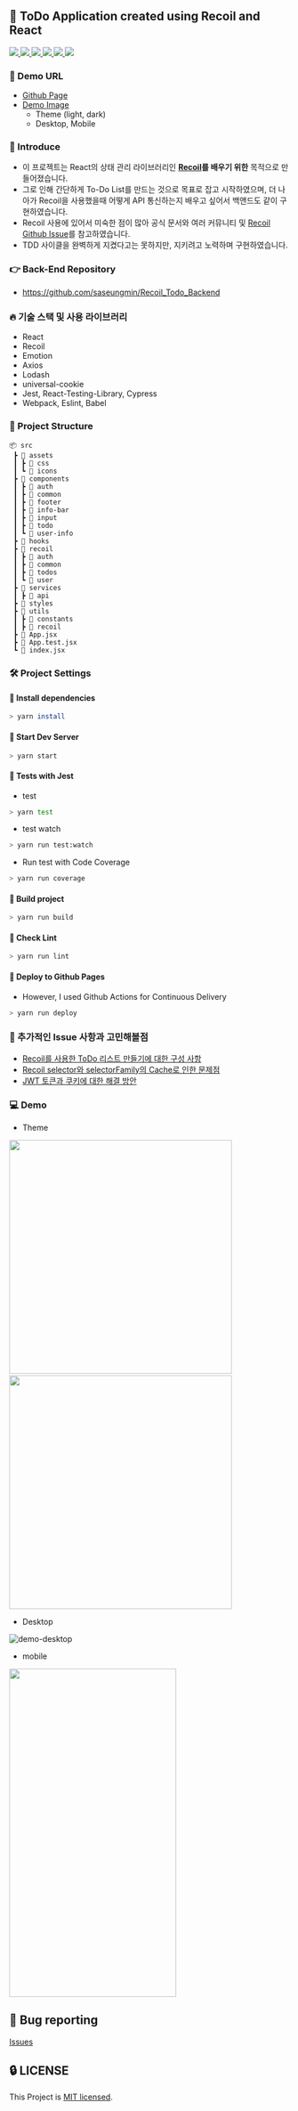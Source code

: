 ## 🦄 ToDo Application created using Recoil and React

<a href="https://github.com/saseungmin/Recoil_ToDo/actions/workflows/ci.yml">
  <img src="https://img.shields.io/github/actions/workflow/status/saseungmin/Recoil_ToDo/ci.yml?branch=main&label=CI&logo=GitHub&style=flat-square" />
</a>

<a href="https://github.com/saseungmin/Recoil_ToDo/actions/workflows/cd.yml">
  <img src="https://img.shields.io/github/actions/workflow/status/saseungmin/Recoil_ToDo/cd.yml?branch=main&label=build&logo=GitHub&style=flat-square" />
</a>

<a href="https://codecov.io/gh/saseungmin/Recoil_ToDo">
  <img src="https://codecov.io/gh/saseungmin/Recoil_ToDo/branch/main/graph/badge.svg?token=UAQ7YZZCA8"/>
</a>

<a href="https://dashboard.cypress.io/projects/o6z7cm/runs">
  <img src="https://img.shields.io/endpoint?url=https://dashboard.cypress.io/badge/detailed/o6z7cm&style=flat-square&logo=cypress" />
</a>

<a href="https://github.com/saseungmin/Recoil_ToDo/issues">
  <img src="https://img.shields.io/github/issues/saseungmin/Recoil_ToDo?style=flat-square" />
</a>

<a href="https://github.com/saseungmin/Recoil_ToDo/blob/main/LICENSE"> 
  <img src="https://img.shields.io/github/license/saseungmin/Recoil_ToDo?style=flat-square" />
</a>

### 🚀 Demo URL
- [Github Page](https://saseungmin.github.io/Recoil_ToDo/)
- [Demo Image](#-demo)
  - Theme (light, dark)
  - Desktop, Mobile

### 🎈 Introduce
- 이 프로젝트는 React의 상태 관리 라이브러리인 **[Recoil](https://recoiljs.org/)를 배우기 위한** 목적으로 만들어졌습니다.
- 그로 인해 간단하게 To-Do List를 만드는 것으로 목표로 잡고 시작하였으며, 더 나아가 Recoil을 사용했을때 어떻게 API 통신하는지 배우고 싶어서 백앤드도 같이 구현하였습니다.
- Recoil 사용에 있어서 미숙한 점이 많아 공식 문서와 여러 커뮤니티 및 [Recoil Github Issue](https://github.com/facebookexperimental/Recoil/issues)를 참고하였습니다.
- TDD 사이클을 완벽하게 지켰다고는 못하지만, 지키려고 노력하며 구현하였습니다.

### 👉 Back-End Repository
- https://github.com/saseungmin/Recoil_Todo_Backend

### 🔥 기술 스택 및 사용 라이브러리
- React
- Recoil
- Emotion
- Axios
- Lodash
- universal-cookie
- Jest, React-Testing-Library, Cypress
- Webpack, Eslint, Babel

### 🐶 Project Structure

```
📦 src
 ┣ 📂 assets
 ┃ ┣ 📂 css
 ┃ ┗ 📂 icons
 ┣ 📂 components
 ┃ ┣ 📂 auth
 ┃ ┣ 📂 common
 ┃ ┣ 📂 footer
 ┃ ┣ 📂 info-bar
 ┃ ┣ 📂 input
 ┃ ┣ 📂 todo
 ┃ ┗ 📂 user-info
 ┣ 📂 hooks
 ┣ 📂 recoil
 ┃ ┣ 📂 auth
 ┃ ┣ 📂 common
 ┃ ┣ 📂 todos
 ┃ ┗ 📂 user
 ┣ 📂 services
 ┃ ┣ 📂 api
 ┣ 📂 styles
 ┣ 📂 utils
 ┃ ┣ 📂 constants
 ┃ ┣ 📂 recoil
 ┣ 📜 App.jsx
 ┣ 📜 App.test.jsx
 ┗ 📜 index.jsx
```


### 🛠 Project Settings

#### 📢 Install dependencies

```bash
> yarn install
```

#### 📢 Start Dev Server

```bash
> yarn start
```

#### 📢 Tests with Jest
- test

```bash
> yarn test
```

- test watch

```bash
> yarn run test:watch
```

- Run test with Code Coverage

```bash
> yarn run coverage
```

#### 📢 Build project

```bash
> yarn run build
```

#### 📢 Check Lint

```bash
> yarn run lint
```

#### 📢 Deploy to Github Pages
- However, I used Github Actions for Continuous Delivery

```bash
> yarn run deploy
```

### 🤔 추가적인 Issue 사항과 고민해볼점
- [Recoil를 사용한 ToDo 리스트 만들기에 대한 구성 사항](https://github.com/saseungmin/Recoil_ToDo/issues/4)
- [Recoil selector와 selectorFamily의 Cache로 인한 문제점](https://github.com/saseungmin/Recoil_ToDo/issues/57)
- [JWT 토큰과 쿠키에 대한 해결 방안](https://github.com/saseungmin/Recoil_ToDo/issues/57)

### 💻 Demo
- Theme

<img src="images/demo-light-mode.png" width="400px" height="420px" >&nbsp;<img src="images/demo-dark-mode.png" width="400px" height="420px" >



- Desktop

![demo-desktop](images/demo-desktop.gif)

- mobile

<img src="images/demo-mobile.gif" width="300px" height="590px" >


## 🐛 Bug reporting
[Issues](https://github.com/saseungmin/Recoil_ToDo/issues?q=is%3Aissue+is%3Aopen+sort%3Aupdated-desc)

## 🔒 LICENSE
This Project is [MIT licensed](https://github.com/saseungmin/Recoil_ToDo/blob/main/LICENSE).
